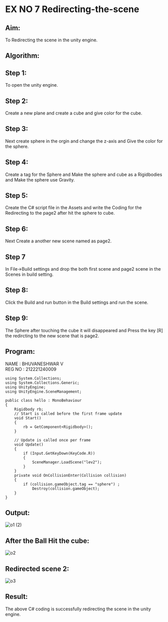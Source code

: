 # EX NO 7 Redirecting-the-scene

## Aim:

To Redirecting the scene in the unity engine.


## Algorithm:
## Step 1:
To open the unity engine.

## Step 2:
Create a new plane and create a cube and give color for the cube.

## Step 3:
Next create sphere in the orgin and change the z-axis and Give the color for the sphere.

## Step 4:
Create a tag for the Sphere and Make the sphere and cube as a Rigidbodies and Make the sphere use Gravity.

## Step 5:
Create the C# script file in the Assets and write the Coding for the Redirecting to the page2 after hit the sphere to cube.

## Step 6:
Next Create a another new scene named as page2.

## Step 7
In File->Build settings and drop the both first scene and page2 scene in the Scenes in build setting.

## Step 8:
Click the Build and run button in the Build settings and run the scene.

## Step 9:
The Sphere after touching the cube it will disappeared and Press the key [R] the redircting to the new scene that is page2.

## Program:
NAME : BHUVANESHWAR V</BR>
REG NO : 212221240009
```
using System.Collections;
using System.Collections.Generic;
using UnityEngine;
using UnityEngine.SceneManagement;

public class hello : MonoBehaviour
{
    Rigidbody rb;
    // Start is called before the first frame update
    void Start()
    {
        rb = GetComponent<Rigidbody>();
    }

    // Update is called once per frame
    void Update()
    {
        if (Input.GetKeyDown(KeyCode.R))
        {
            SceneManager.LoadScene("lev2");
        }
    }
    private void OnCollisionEnter(Collision collision)
    {
        if (collision.gameObject.tag == "sphere") ;
            Destroy(collision.gameObject);
    }
}

```

## Output:

![o1 (2)](https://user-images.githubusercontent.com/75235022/174820302-92b26481-cc53-42b2-ba5f-157dd33fa4f7.png)

## After the Ball Hit the cube:
![o2](https://user-images.githubusercontent.com/75235022/174820425-cfb5837b-ea72-4e3d-b0ad-a4328eed88e2.png)

## Redirected scene 2:

![o3](https://user-images.githubusercontent.com/75235022/174820470-0aea5d6b-d9e3-4899-a1c3-33c2095b73a8.png)

## Result:
The above C# coding is successfully redirecting the scene in the unity engine.
